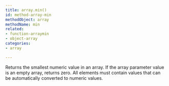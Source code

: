 ```yaml
---
title: array.min()
id: method-array-min
methodObject: array
methodName: min
related:
- function-arraymin
- object-array
categories:
- array

---
```


Returns the smallest numeric value in an array. If the array
parameter value is an empty array, returns zero.
All elements must contain values that can be automatically
converted to numeric values.